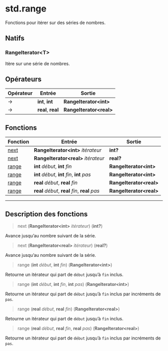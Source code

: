 # std.range

Fonctions pour itérer sur des séries de nombres.
## Natifs
### RangeIterator\<T>
Itère sur une série de nombres.
## Opérateurs
|Opérateur|Entrée|Sortie|
|-|-|-|
|->|**int**, **int**|**RangeIterator\<int>**|
|->|**real**, **real**|**RangeIterator\<real>**|
## Fonctions
|Fonction|Entrée|Sortie|
|-|-|-|
|[next](#func_0)|**RangeIterator\<int>** *itérateur*|**int?**|
|[next](#func_1)|**RangeIterator\<real>** *itérateur*|**real?**|
|[range](#func_2)|**int** *début*, **int** *fin*|**RangeIterator\<int>**|
|[range](#func_3)|**int** *début*, **int** *fin*, **int** *pas*|**RangeIterator\<int>**|
|[range](#func_4)|**real** *début*, **real** *fin*|**RangeIterator\<real>**|
|[range](#func_5)|**real** *début*, **real** *fin*, **real** *pas*|**RangeIterator\<real>**|


***
## Description des fonctions

<a id="func_0"></a>
> next (**RangeIterator\<int>** *itérateur*) (**int?**)

Avance jusqu’au nombre suivant de la série.

<a id="func_1"></a>
> next (**RangeIterator\<real>** *itérateur*) (**real?**)

Avance jusqu’au nombre suivant de la série.

<a id="func_2"></a>
> range (**int** *début*, **int** *fin*) (**RangeIterator\<int>**)

Retourne un itérateur qui part de `début` jusqu’à `fin` inclus.

<a id="func_3"></a>
> range (**int** *début*, **int** *fin*, **int** *pas*) (**RangeIterator\<int>**)

Retourne un itérateur qui part de `début` jusqu’à `fin` inclus par incréments de `pas`.

<a id="func_4"></a>
> range (**real** *début*, **real** *fin*) (**RangeIterator\<real>**)

Retourne un itérateur qui part de `début` jusqu’à `fin` inclus.

<a id="func_5"></a>
> range (**real** *début*, **real** *fin*, **real** *pas*) (**RangeIterator\<real>**)

Retourne un itérateur qui part de `début` jusqu’à `fin` inclus par incréments de `pas`.

